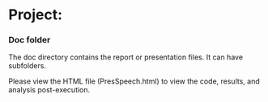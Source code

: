 # Project: 
### Doc folder

The doc directory contains the report or presentation files. It can have subfolders.  

Please view the HTML file (PresSpeech.html) to view the code, results, and analysis post-execution.
